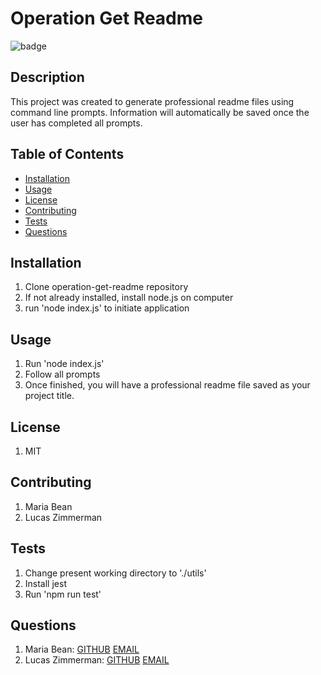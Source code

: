 
  # Operation Get Readme

  ![badge](https://img.shields.io/badge/license-MIT-blueviolet)
  
  
  ## Description
  This project was created to generate professional readme files using command line prompts. Information will automatically be saved once the user has completed all prompts.

  ## Table of Contents

  * [Installation](#installation)
  * [Usage](#usage)
  * [License](#license)
  * [Contributing](#contributing)
  * [Tests](#tests)
  * [Questions](#questions)
  
  ## Installation
  1. Clone operation-get-readme repository
  2. If not already installed, install node.js on computer
  3. run 'node index.js' to initiate application
  

  ## Usage
  1. Run 'node index.js'
  2. Follow all prompts
  3. Once finished, you will have a professional readme file saved as your project title.
  

  ## License
  1. MIT
  

  ## Contributing
  1. Maria Bean
  2. Lucas Zimmerman
  

  ## Tests
  1. Change present working directory to './utils'
  2. Install jest
  3. Run 'npm run test'
  
  
  ## Questions
  1. Maria Bean: [GITHUB](github.com/mmeyer715)	[EMAIL](mailto:mbean1216@icloud.com)
  2. Lucas Zimmerman: [GITHUB](github.com/dolomiteson)	[EMAIL](mailto:zimmerman.lucas@hotmail.com)
  
  